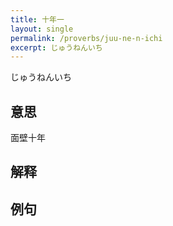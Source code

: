 ```yaml
---
title: 十年一
layout: single
permalink: /proverbs/juu-ne-n-ichi
excerpt: じゅうねんいち
---
```


じゅうねんいち

## 意思

面壁十年

## 解释

## 例句

